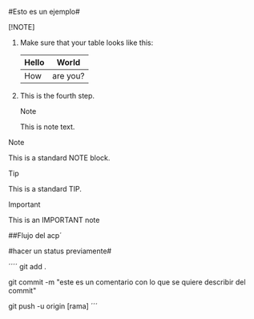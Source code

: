 #Esto es un ejemplo#

[!NOTE]

1. Make sure that your table looks like this:

   | Hello | World |
   |---|---|
   | How | are you? |

1. This is the fourth step.

   >[!NOTE]
   >
   >This is note text.

>[!NOTE]
>
>This is a standard NOTE block.

>[!TIP]
>
>This is a standard TIP.

>[!IMPORTANT]
>
>This is an IMPORTANT note

##Flujo del acp´

#hacer un status previamente#

´´´´
git add .

git commit -m "este es un comentario con lo que se quiere describir del commit"

git push -u origin [rama]
´´´